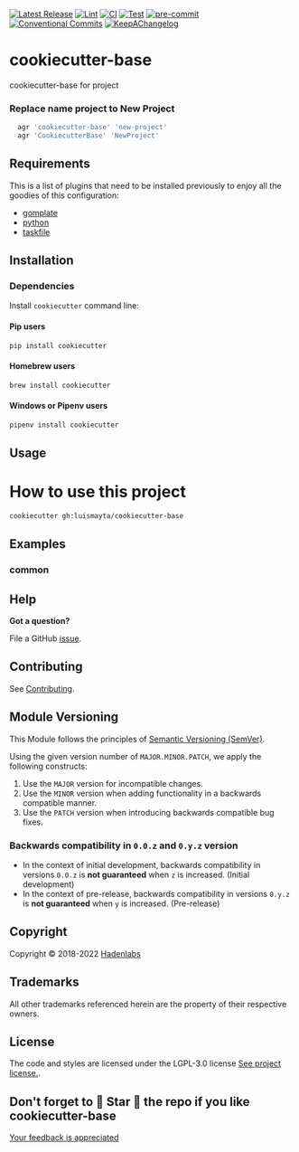 <!--


  ** DO NOT EDIT THIS FILE
  **
  ** 1) Make all changes to `provision/generator/README.yaml`
  ** 2) Run`task readme` to rebuild this file.
  **
  ** (We maintain HUNDREDS of open source projects. This is how we maintain our sanity.)
  **


  -->

[![Latest Release](https://img.shields.io/github/release/luismayta/cookiecutter-base)](https://github.com/luismayta/cookiecutter-base/releases) [![Lint](https://img.shields.io/github/workflow/status/luismayta/cookiecutter-base/lint-code)](https://github.com/luismayta/cookiecutter-base/actions?workflow=lint-code) [![CI](https://img.shields.io/github/workflow/status/luismayta/cookiecutter-base/ci)](https://github.com/luismayta/cookiecutter-base/actions?workflow=ci) [![Test](https://img.shields.io/github/workflow/status/luismayta/cookiecutter-base/test)](https://github.com/luismayta/cookiecutter-base/actions?workflow=test) [![pre-commit](https://img.shields.io/badge/pre--commit-enabled-brightgreen?logo=pre-commit&logoColor=white)](https://github.com/pre-commit/pre-commit) [![Conventional Commits](https://img.shields.io/badge/Conventional%20Commits-1.0.0-yellow)](https://conventionalcommits.org) [![KeepAChangelog](https://img.shields.io/badge/changelog-Keep%20a%20Changelog%20v1.0.0-orange)](https://keepachangelog.com)

# cookiecutter-base

cookiecutter-base for project

### Replace name project to New Project

```bash
  agr 'cookiecutter-base' 'new-project'
  agr 'CookiecutterBase' 'NewProject'
```

## Requirements

This is a list of plugins that need to be installed previously to enjoy all the goodies of this configuration:

- [gomplate](https://github.com/hairyhenderson/gomplate)
- [python](https://www.python.org)
- [taskfile](https://github.com/go-task/task)

## Installation

### Dependencies

Install `cookiecutter` command line:

#### Pip users

```bash
pip install cookiecutter
```

#### Homebrew users

```bash
brew install cookiecutter
```

#### Windows or Pipenv users

```bash
pipenv install cookiecutter
```

## Usage

# How to use this project

```bash
cookiecutter gh:luismayta/cookiecutter-base
```

## Examples

<!-- Space: Projects -->
<!-- Parent: CookiecutterBase -->
<!-- Title: Examples CookiecutterBase -->

<!-- Label: Examples -->
<!-- Include: ./../disclaimer.md -->
<!-- Include: ac:toc -->

### common

## Help

**Got a question?**

File a GitHub [issue](https://github.com/luismayta/cookiecutter-base/issues).

## Contributing

See [Contributing](./docs/contributing.md).

## Module Versioning

This Module follows the principles of [Semantic Versioning (SemVer)](https://semver.org/).

Using the given version number of `MAJOR.MINOR.PATCH`, we apply the following constructs:

1. Use the `MAJOR` version for incompatible changes.
1. Use the `MINOR` version when adding functionality in a backwards compatible manner.
1. Use the `PATCH` version when introducing backwards compatible bug fixes.

### Backwards compatibility in `0.0.z` and `0.y.z` version

- In the context of initial development, backwards compatibility in versions `0.0.z` is **not guaranteed** when `z` is increased. (Initial development)
- In the context of pre-release, backwards compatibility in versions `0.y.z` is **not guaranteed** when `y` is increased. (Pre-release)

## Copyright

Copyright © 2018-2022 [Hadenlabs](https://hadenlabs.com)

## Trademarks

All other trademarks referenced herein are the property of their respective owners.

## License

The code and styles are licensed under the LGPL-3.0 license [See project license.](LICENSE).

## Don't forget to 🌟 Star 🌟 the repo if you like cookiecutter-base

[Your feedback is appreciated](https://github.com/luismayta/cookiecutter-base/issues)
